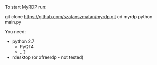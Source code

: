 To start MyRDP run:

git clone https://github.com/szatanszmatan/myrdp.git
cd myrdp
python main.py

You need:
- python 2.7
	+ PyQT4
	+ ...?
- rdesktop (or xfreerdp - not tested)